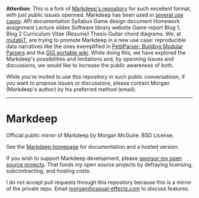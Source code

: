 **Attention**: This is a fork of [Markdeep's repository](https://github.com/morgan3d/markdeep) for such excellent format,
with just public issues openned.
Markdeep has been used in [several use cases](https://casual-effects.com/markdeep/#examples): 
API documentation
Syllabus
Game design document
Homework assignment
Lecture slides
Software library website
Game report
Blog 1, Blog 2
Curriculum Vitae (Resume)
Thesis
Guitar chord diagrams.
We, at [mutabiT](https://mutabit.com/), are trying to promote Markdeep in a new use case: reproducible data narratives
like the ones exemplified in [PetitParser: Building Modular Parsers](https://mutabit.com/repos.fossil/mutabit/doc/tip/wiki/en/petitparser-building-modular-parsers--ac8zq.md.html)
and the [GIG portable wiki](https://mutabit.com/repos.fossil/gig/doc/trunk/wiki/en/gig-portable-wiki--1apbv.md.html).
While doing this, we have explored the Markdeep's possibilities and limitations and,
by openning issues and discussions, we would like to increase the public awareness of both.

While you're invited to use this repository in such public conversatiosn,
if you want to propose issues or discussions, please contact Morgan (Markdeep's author) by his preferred method (email).

------

# Markdeep
Official public mirror of Markdeep by Morgan McGuire. BSD License.

See the [Markdeep homepage](https://casual-effects.com/markdeep) for documentation and a hosted
version.

If you wish to support Markdeep development, please [sponsor my open source projects](https://github.com/sponsors/morgan3d).
That funds my open source projects by defraying licensing, subcontracting,
and hosting costs.

I do not accept pull requests through this repository because this is a
mirror of the private repo. Email <morgan@casual-effects.com> to discuss features.
